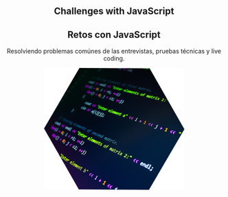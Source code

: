 <section align="center"> 

# Challenges with JavaScript
  
## Retos con JavaScript

Resolviendo problemas comúnes de las entrevistas, pruebas técnicas y live coding.

  
![Cover del Repo](./cover2.png)

</section> 
